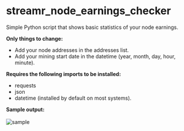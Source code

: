 # streamr_node_earnings_checker
Simple Python script that shows basic statistics of your node earnings.

<b>Only things to change:</b>
- Add your node addresses in the addresses list.
- Add your mining start date in the datetime (year, month, day, hour, minute). 

<b>Requires the following imports to be installed:</b>
- requests
- json
- datetime (installed by default on most systems).


<b>Sample output:</b> <br><br>
![sample](https://user-images.githubusercontent.com/38588045/156030562-11353eb4-5a91-43ef-870d-e9c00b35942e.png)

